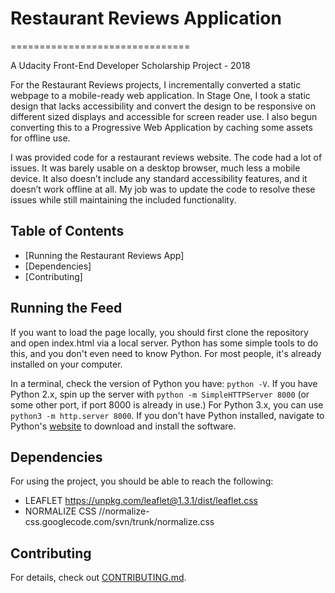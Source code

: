 
# Restaurant Reviews Application
 ===============================

A Udacity Front-End Developer Scholarship Project - 2018


For the Restaurant Reviews projects, I incrementally converted a static webpage to a mobile-ready web application. In Stage One, I took a static design that lacks accessibility and convert the design to be responsive on different sized displays and accessible for screen reader use. I also begun converting this to a Progressive Web Application by caching some assets for offline use.


I was provided code for a restaurant reviews website. The code had a lot of issues. It was barely usable on a desktop browser, much less a mobile device. It also doesn’t include any standard accessibility features, and it doesn’t work offline at all. My job was to update the code to resolve these issues while still maintaining the included functionality.



## Table of Contents

* [Running the Restaurant Reviews App]
* [Dependencies]
* [Contributing]

## Running the Feed
If you want to load the page locally, you should first clone the repository and open index.html via a local server.
Python has some simple tools to do this, and you don't even need to know Python. For most people, it's already installed on your computer. 

In a terminal, check the version of Python you have: `python -V`. If you have Python 2.x, spin up the server with `python -m SimpleHTTPServer 8000` (or some other port, if port 8000 is already in use.) For Python 3.x, you can use `python3 -m http.server 8000`. If you don't have Python installed, navigate to Python's [website](https://www.python.org/) to download and install the software.


## Dependencies
For using the project, you should be able to reach the following:
- LEAFLET https://unpkg.com/leaflet@1.3.1/dist/leaflet.css
- NORMALIZE CSS //normalize-css.googlecode.com/svn/trunk/normalize.css


## Contributing

For details, check out [CONTRIBUTING.md](CONTRIBUTING.md).




